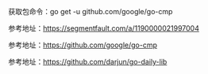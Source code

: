 获取包命令：go get -u github.com/google/go-cmp

参考地址：https://segmentfault.com/a/1190000021997004

参考地址：https://github.com/google/go-cmp

参考地址：https://github.com/darjun/go-daily-lib
